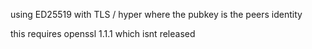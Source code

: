 using ED25519 with TLS / hyper where the pubkey is the peers identity


this requires openssl 1.1.1 which isnt released

